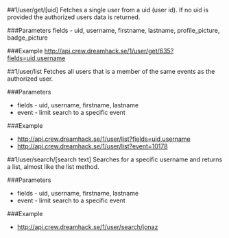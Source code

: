 ##1/user/get/[uid]
Fetches a single user from a uid (user id). If no uid is provided the authorized users data is returned.

###Parameters
fields - uid, username, firstname, lastname, profile_picture, badge_picture

###Example
<http://api.crew.dreamhack.se/1/user/get/635?fields=uid,username>

##1/user/list
Fetches all users that is a member of the same events as the authorized user.

###Parameters
* fields - uid, username, firstname, lastname
* event - limit search to a specific event

###Example
* <http://api.crew.dreamhack.se/1/user/list?fields=uid,username>
* <http://api.crew.dreamhack.se/1/user/list?event=10178>

##1/user/search/[search text]
Searches for a specific username and returns a list, almost like the list method.

###Parameters
* fields - uid, username, firstname, lastname
* event - limit search to a specific event

###Example
* <http://api.crew.dreamhack.se/1/user/search/jonaz>

